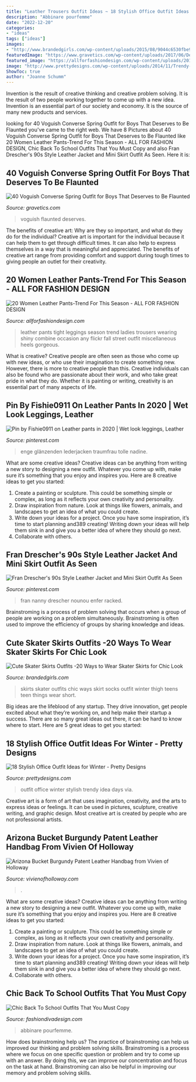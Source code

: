 ```yaml
---
title: "Leather Trousers Outfit Ideas ~ 18 Stylish Office Outfit Ideas For Winter"
description: "Abbinare pourfemme"
date: "2022-12-20"
categories:
- "ideas"
tags: ["ideas"]
images:
- "http://www.brandedgirls.com/wp-content/uploads/2015/08/9044c6530fbe9a2928f085d16cea02fa.jpg"
featuredImage: "https://www.gravetics.com/wp-content/uploads/2017/06/Denim-Shirt-With-Jeans-And-White-Converse-768x852.jpg"
featured_image: "https://allforfashiondesign.com/wp-content/uploads/2013/10/bg-8-600x986.jpg"
image: "http://www.prettydesigns.com/wp-content/uploads/2014/11/Trendy-Outfit-Idea-for-Work-Days.jpg"
ShowToc: true
author: "Joanne Schumm"
---
```



Invention is the result of creative thinking and creative problem solving. It is the result of two people working together to come up with a new idea. Invention is an essential part of our society and economy. It is the source of many new products and services.

	

		
looking for 40 Voguish Converse Spring Outfit for Boys That Deserves to Be Flaunted you've came to the right web. We have 8 Pictures about 40 Voguish Converse Spring Outfit for Boys That Deserves to Be Flaunted like 20 Women Leather Pants-Trend For This Season - ALL FOR FASHION DESIGN, Chic Back To School Outfits That You Must Copy and also Fran Drescher&#039;s 90s Style Leather Jacket and Mini Skirt Outfit As Seen. Here it is:
		
    
## 40 Voguish Converse Spring Outfit For Boys That Deserves To Be Flaunted

<img loading=lazy src="https://www.gravetics.com/wp-content/uploads/2017/06/Denim-Shirt-With-Jeans-And-White-Converse-768x852.jpg" onerror="this.onerror=null;this.src='https://tse1.mm.bing.net/th?id=OIP.txmHT0b28ggKMvch3Tk2-AHaIN&amp;pid=15.1';" alt="40 Voguish Converse Spring Outfit for Boys That Deserves to Be Flaunted">

_Source: gravetics.com_

>voguish flaunted deserves. 

	

The benefits of creative art: Why are they so important, and what do they do for the individual?
Creative art is important for the individual because it can help them to get through difficult times. It can also help to express themselves in a way that is meaningful and appreciated. The benefits of creative art range from providing comfort and support during tough times to giving people an outlet for their creativity.

    
## 20 Women Leather Pants-Trend For This Season - ALL FOR FASHION DESIGN

<img loading=lazy src="https://allforfashiondesign.com/wp-content/uploads/2013/10/bg-8-600x986.jpg" onerror="this.onerror=null;this.src='https://tse3.mm.bing.net/th?id=OIP.7fvpp5-D3gINBvk8174OfAHaMK&amp;pid=15.1';" alt="20 Women Leather Pants-Trend For This Season - ALL FOR FASHION DESIGN">

_Source: allforfashiondesign.com_

>leather pants tight leggings season trend ladies trousers wearing shiny combine occasion any flickr fall street outfit miscellaneous heels gorgeous. 

	

What is creative?
Creative people are often seen as those who come up with new ideas, or who use their imagination to create something new. However, there is more to creative people than this. Creative individuals can also be found who are passionate about their work, and who take great pride in what they do. Whether it is painting or writing, creativity is an essential part of many aspects of life.

    
## Pin By Fishie0911 On Leather Pants In 2020 | Wet Look Leggings, Leather

<img loading=lazy src="https://i.pinimg.com/736x/ef/fa/f9/effaf90df554ea7a33d15a3b192dbcc1.jpg" onerror="this.onerror=null;this.src='https://tse3.mm.bing.net/th?id=OIP.Qt9GZsAUhDf22Va13eL93wHaN-&amp;pid=15.1';" alt="Pin by Fishie0911 on Leather pants in 2020 | Wet look leggings, Leather">

_Source: pinterest.com_

>enge glänzenden lederjacken traumfrau tolle nadine. 

	

What are some creative ideas?
Creative ideas can be anything from writing a new story to designing a new outfit. Whatever you come up with, make sure it’s something that you enjoy and inspires you. Here are 8 creative ideas to get you started: 
1) Create a painting or sculpture. This could be something simple or complex, as long as it reflects your own creativity and personality. 
2) Draw inspiration from nature. Look at things like flowers, animals, and landscapes to get an idea of what you could create. 
3) Write down your ideas for a project. Once you have some inspiration, it’s time to start planning and389 creating! Writing down your ideas will help them sink in and give you a better idea of where they should go next. 
4) Collaborate with others.

    
## Fran Drescher&#039;s 90s Style Leather Jacket And Mini Skirt Outfit As Seen

<img loading=lazy src="https://i.pinimg.com/736x/f5/c4/26/f5c4264a40c52ca7fa4dbe4812550578.jpg" onerror="this.onerror=null;this.src='https://tse1.mm.bing.net/th?id=OIP.dP3KdrCQ_y6JWY3BaLgFJAAAAA&amp;pid=15.1';" alt="Fran Drescher&#039;s 90s Style Leather Jacket and Mini Skirt Outfit As Seen">

_Source: pinterest.com_

>fran nanny drescher nounou enfer racked. 

	

Brainstroming is a process of problem solving that occurs when a group of people are working on a problem simultaneously. Brainstroming is often used to improve the efficiency of groups by sharing knowledge and ideas.

    
## Cute Skater Skirts Outfits -20 Ways To Wear Skater Skirts For Chic Look

<img loading=lazy src="http://www.brandedgirls.com/wp-content/uploads/2015/08/9044c6530fbe9a2928f085d16cea02fa.jpg" onerror="this.onerror=null;this.src='https://tse4.mm.bing.net/th?id=OIP.Fh2dMiNDgpfPLIab_nXeTQAAAA&amp;pid=15.1';" alt="Cute Skater Skirts Outfits -20 Ways to Wear Skater Skirts for Chic Look">

_Source: brandedgirls.com_

>skirts skater outfits chic ways skirt socks outfit winter thigh teens teen things wear short. 

	

Big ideas are the lifeblood of any startup. They drive innovation, get people excited about what they’re working on, and help make their startup a success. There are so many great ideas out there, it can be hard to know where to start. Here are 5 great ideas to get you started: 

    
## 18 Stylish Office Outfit Ideas For Winter - Pretty Designs

<img loading=lazy src="http://www.prettydesigns.com/wp-content/uploads/2014/11/Trendy-Outfit-Idea-for-Work-Days.jpg" onerror="this.onerror=null;this.src='https://tse4.mm.bing.net/th?id=OIP.K2A-xKwmHi1_Ceu_ZgEBWAHaLT&amp;pid=15.1';" alt="18 Stylish Office Outfit Ideas for Winter - Pretty Designs">

_Source: prettydesigns.com_

>outfit office winter stylish trendy idea days via. 

	

Creative art is a form of art that uses imagination, creativity, and the arts to express ideas or feelings. It can be used in pictures, sculpture, creative writing, and graphic design. Most creative art is created by people who are not professional artists.

    
## Arizona Bucket Burgundy Patent Leather Handbag From Vivien Of Holloway

<img loading=lazy src="https://www.vivienofholloway.com/images/arizona-burgundy-patent-leather-handbag-p4560-19084_image.jpg" onerror="this.onerror=null;this.src='https://tse1.mm.bing.net/th?id=OIP.oYljDwvipYK3eIDNrNkylQHaJ3&amp;pid=15.1';" alt="Arizona Bucket Burgundy Patent Leather Handbag from Vivien of Holloway">

_Source: vivienofholloway.com_

>. 

	

What are some creative ideas?
Creative ideas can be anything from writing a new story to designing a new outfit. Whatever you come up with, make sure it’s something that you enjoy and inspires you. Here are 8 creative ideas to get you started: 
1) Create a painting or sculpture. This could be something simple or complex, as long as it reflects your own creativity and personality. 
2) Draw inspiration from nature. Look at things like flowers, animals, and landscapes to get an idea of what you could create. 
3) Write down your ideas for a project. Once you have some inspiration, it’s time to start planning and389 creating! Writing down your ideas will help them sink in and give you a better idea of where they should go next. 
4) Collaborate with others.

    
## Chic Back To School Outfits That You Must Copy

<img loading=lazy src="https://www.fashiondivadesign.com/wp-content/uploads/2018/08/school-outfits-.jpg" onerror="this.onerror=null;this.src='https://tse2.mm.bing.net/th?id=OIP.3DfbbyPKGgc-RbrQoXzPsQHaK1&amp;pid=15.1';" alt="Chic Back To School Outfits That You Must Copy">

_Source: fashiondivadesign.com_

>abbinare pourfemme. 

	

How does brainstroming help us?
The practice of brainstroming can help us improved our thinking and problem solving skills. Brainstroming is a process where we focus on one specific question or problem and try to come up with an answer. By doing this, we can improve our concentration and focus on the task at hand. Brainstroming can also be helpful in improving our memory and problem solving skills.

